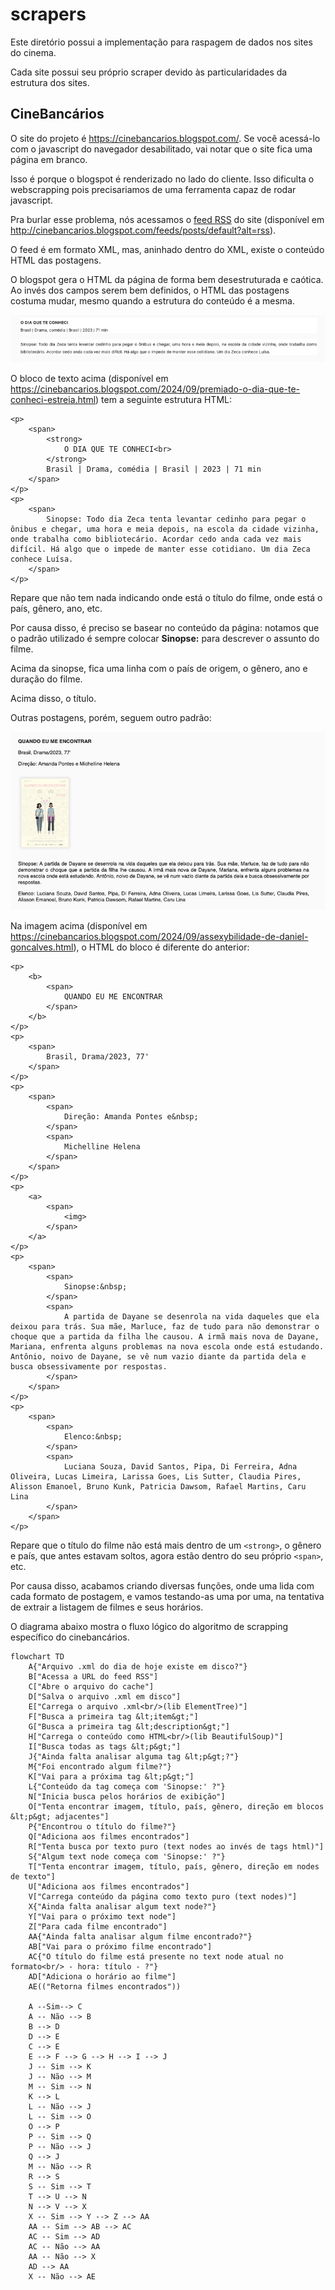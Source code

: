 # scrapers

Este diretório possui a implementação para raspagem
de dados nos sites do cinema.

Cada site possui seu próprio scraper devido às particularidades da estrutura dos sites.

## CineBancários

O site do projeto é <https://cinebancarios.blogspot.com/>. Se você acessá-lo com o javascript do navegador desabilitado, vai
notar que o site fica uma página em branco.

Isso é porque o blogspot é renderizado no lado do cliente. Isso dificulta o webscrapping pois precisariamos de uma
ferramenta capaz de rodar javascript.

Pra burlar esse problema, nós acessamos o [feed RSS](https://pt.wikipedia.org/wiki/RSS) do site (disponível em <http://cinebancarios.blogspot.com/feeds/posts/default?alt=rss>).

O feed é em formato XML, mas, aninhado dentro do XML, existe o conteúdo HTML das postagens.

O blogspot gera o HTML da página de forma bem desestruturada e caótica. Ao invés dos campos serem bem definidos, o HTML das postagens costuma mudar, mesmo quando a
estrutura do conteúdo é a mesma.

!["Exemplo de bloco de texto contendo definição de filme no site cinebancários"](./docs/example-cinebancarios-1.png)

O bloco de texto acima (disponível em <https://cinebancarios.blogspot.com/2024/09/premiado-o-dia-que-te-conheci-estreia.html>) tem a seguinte estrutura HTML:

```
<p>
    <span>
        <strong>
            O DIA QUE TE CONHECI<br>
        </strong>
        Brasil | Drama, comédia | Brasil | 2023 | 71 min
    </span>
</p>
<p>
    <span>
        Sinopse: Todo dia Zeca tenta levantar cedinho para pegar o ônibus e chegar, uma hora e meia depois, na escola da cidade vizinha, onde trabalha como bibliotecário. Acordar cedo anda cada vez mais difícil. Há algo que o impede de manter esse cotidiano. Um dia Zeca conhece Luísa.
    </span>
</p>
```

Repare que não tem nada indicando onde está o título do filme, onde está o país, gênero, ano, etc.

Por causa disso, é preciso se basear no conteúdo da página: notamos que o padrão utilizado é sempre colocar **Sinopse:** para descrever o assunto do filme.

Acima da sinopse, fica uma linha com o país de origem, o gênero, ano e duração do filme.

Acima disso, o título.

Outras postagens, porém, seguem outro padrão:

!["Postagem no cinebancarios sobre o filme 'Quando eu me encontrar'"](./docs/example-cinebancarios-2.png)

Na imagem acima (disponível em <https://cinebancarios.blogspot.com/2024/09/assexybilidade-de-daniel-goncalves.html>), o HTML do bloco é diferente do anterior:

```
<p>
    <b>
        <span>
            QUANDO EU ME ENCONTRAR
        </span>
    </b>
</p>
<p>
    <span>
        Brasil, Drama/2023, 77'
    </span>
</p>
<p>
    <span>
        <span>
            Direção: Amanda Pontes e&nbsp;
        </span>
        <span>
            Michelline Helena
        </span>
    </span>
</p>
<p>
    <a>
        <span>
            <img>
        </span>
    </a>
</p>
<p>
    <span>
        <span>
            Sinopse:&nbsp;
        </span>
        <span>
            A partida de Dayane se desenrola na vida daqueles que ela deixou para trás. Sua mãe, Marluce, faz de tudo para não demonstrar o choque que a partida da filha lhe causou. A irmã mais nova de Dayane, Mariana, enfrenta alguns problemas na nova escola onde está estudando. Antônio, noivo de Dayane, se vê num vazio diante da partida dela e busca obsessivamente por respostas.
        </span>
    </span>
</p>
<p>
    <span>
        <span>
            Elenco:&nbsp;
        </span>
        <span>
            Luciana Souza, David Santos, Pipa, Di Ferreira, Adna Oliveira, Lucas Limeira, Larissa Goes, Lis Sutter, Claudia Pires, Alisson Emanoel, Bruno Kunk, Patricia Dawsom, Rafael Martins, Caru Lina
        </span>
    </span>
</p>
```

Repare que o título do filme não está mais dentro de um `<strong>`, o gênero e país, que antes estavam soltos, agora estão dentro do seu próprio `<span>`, etc.

Por causa disso, acabamos criando diversas funções, onde uma lida com cada formato de postagem, e vamos testando-as uma por uma, na tentativa de extrair a listagem de filmes e seus horários.

O diagrama abaixo mostra o fluxo lógico do algoritmo de scrapping específico do cinebancários.

```mermaid
flowchart TD
    A{"Arquivo .xml do dia de hoje existe em disco?"}
    B["Acessa a URL do feed RSS"]
    C["Abre o arquivo do cache"]
    D["Salva o arquivo .xml em disco"]
    E["Carrega o arquivo .xml<br/>(lib ElementTree)"]
    F["Busca a primeira tag &lt;item&gt;"]
    G["Busca a primeira tag &lt;description&gt;"]
    H["Carrega o conteúdo como HTML<br/>(lib BeautifulSoup)"]
    I["Busca todas as tags &lt;p&gt;"]
    J{"Ainda falta analisar alguma tag &lt;p&gt;?"}
    M{"Foi encontrado algum filme?"}
    K["Vai para a próxima tag &lt;p&gt;"]
    L{"Conteúdo da tag começa com 'Sinopse:' ?"}
    N["Inicia busca pelos horários de exibição"]
    O["Tenta encontrar imagem, título, país, gênero, direção em blocos &lt;p&gt; adjacentes"]
    P{"Encontrou o título do filme?"}
    Q["Adiciona aos filmes encontrados"]
    R["Tenta busca por texto puro (text nodes ao invés de tags html)"]
    S{"Algum text node começa com 'Sinopse:' ?"}
    T["Tenta encontrar imagem, título, país, gênero, direção em nodes de texto"]
    U["Adiciona aos filmes encontrados"]
    V["Carrega conteúdo da página como texto puro (text nodes)"]
    X{"Ainda falta analisar algum text node?"}
    Y["Vai para o próximo text node"]
    Z["Para cada filme encontrado"]
    AA{"Ainda falta analisar algum filme encontrado?"}
    AB["Vai para o próximo filme encontrado"]
    AC{"O título do filme está presente no text node atual no formato<br/> - hora: título - ?"}
    AD["Adiciona o horário ao filme"]
    AE(("Retorna filmes encontrados"))

    A --Sim--> C
    A -- Não --> B
    B --> D
    D --> E
    C --> E
    E --> F --> G --> H --> I --> J
    J -- Sim --> K
    J -- Não --> M
    M -- Sim --> N
    K --> L
    L -- Não --> J
    L -- Sim --> O
    O --> P
    P -- Sim --> Q
    P -- Não --> J
    Q --> J
    M -- Não --> R
    R --> S
    S -- Sim --> T
    T --> U --> N
    N --> V --> X
    X -- Sim --> Y --> Z --> AA
    AA -- Sim --> AB --> AC
    AC -- Sim --> AD
    AC -- Não --> AA
    AA -- Não --> X
    AD --> AA
    X -- Não --> AE
```
